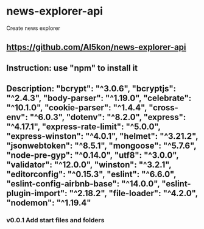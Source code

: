 # news-explorer-api
Create news explorer
## https://github.com/Al5kon/news-explorer-api

## Instruction: use "npm" to install it



## Description: "bcrypt": "^3.0.6", "bcryptjs": "^2.4.3", "body-parser": "^1.19.0", "celebrate": "^10.1.0", "cookie-parser": "^1.4.4", "cross-env": "^6.0.3", "dotenv": "^8.2.0", "express": "^4.17.1",     "express-rate-limit": "^5.0.0", "express-winston": "^4.0.1", "helmet": "^3.21.2", "jsonwebtoken": "^8.5.1", "mongoose": "^5.7.6", "node-pre-gyp": "^0.14.0", "utf8": "^3.0.0", "validator": "^12.0.0", "winston": "^3.2.1", "editorconfig": "^0.15.3", "eslint": "^6.6.0", "eslint-config-airbnb-base": "^14.0.0",        "eslint-plugin-import": "^2.18.2", "file-loader": "^4.2.0", "nodemon": "^1.19.4"
### v0.0.1 Add start files and folders

